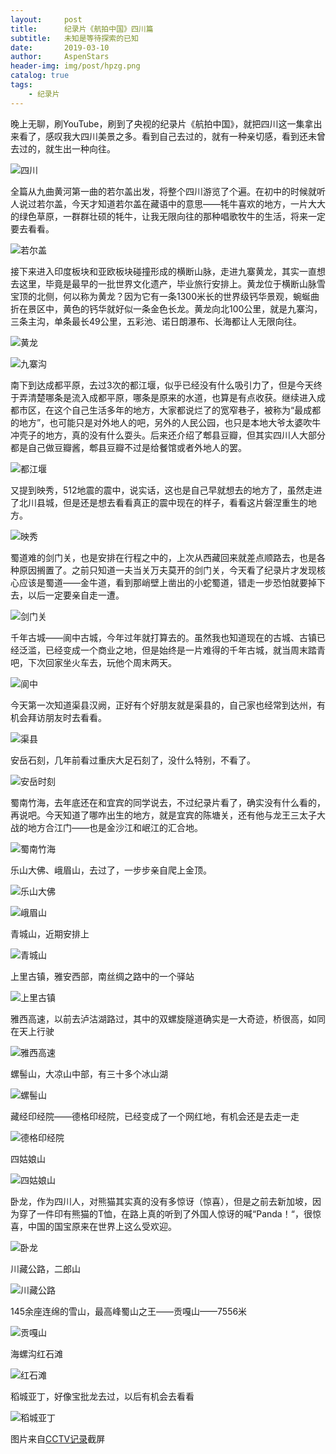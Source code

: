 ```yaml
---
layout:     post
title:      纪录片《航拍中国》四川篇
subtitle:   未知是等待探索的已知
date:       2019-03-10
author:     AspenStars
header-img: img/post/hpzg.png
catalog: true
tags:
    - 纪录片
---
```


晚上无聊，刷YouTube，刷到了央视的纪录片《航拍中国》，就把四川这一集拿出来看了，感叹我大四川美景之多。看到自己去过的，就有一种亲切感，看到还未曾去过的，就生出一种向往。

![四川](img/post/hpzgsc.png)

全篇从九曲黄河第一曲的若尔盖出发，将整个四川游览了个遍。在初中的时候就听人说过若尔盖，今天才知道若尔盖在藏语中的意思——牦牛喜欢的地方，一片大大的绿色草原，一群群壮硕的牦牛，让我无限向往的那种唱歌牧牛的生活，将来一定要去看看。

![若尔盖](../img/post/hpzgreg.png)

接下来进入印度板块和亚欧板块碰撞形成的横断山脉，走进九寨黄龙，其实一直想去这里，毕竟是最早的一批世界文化遗产，毕业旅行安排上。黄龙位于横断山脉雪宝顶的北侧，何以称为黄龙？因为它有一条1300米长的世界级钙华景观，蜿蜒曲折在景区中，黄色的钙华就好似一条金色长龙。黄龙向北100公里，就是九寨沟，三条主沟，单条最长49公里，五彩池、诺日朗瀑布、长海都让人无限向往。

![黄龙](../img/post/hpzghl.png)

![九寨沟](../img/post/hpzgjzg.png)

南下到达成都平原，去过3次的都江堰，似乎已经没有什么吸引力了，但是今天终于弄清楚哪条是流入成都平原，哪条是原来的水道，也算是有点收获。继续进入成都市区，在这个自己生活多年的地方，大家都说烂了的宽窄巷子，被称为“最成都的地方”，也可能只是对外地人的吧，另外的人民公园，也只是本地大爷太婆吹牛冲壳子的地方，真的没有什么耍头。后来还介绍了郫县豆瓣，但其实四川人大部分都是自己做豆瓣酱，郫县豆瓣不过是给餐馆或者外地人的罢。

![都江堰](../img/post/hpzgdjy.png)

又提到映秀，512地震的震中，说实话，这也是自己早就想去的地方了，虽然走进了北川县城，但是还是想去看看真正的震中现在的样子，看看这片磐涅重生的地方。

![映秀](../img/post/hpzgyx.png)

蜀道难的剑门关，也是安排在行程之中的，上次从西藏回来就差点顺路去，也是各种原因搁置了。之前只知道一夫当关万夫莫开的剑门关，今天看了纪录片才发现核心应该是蜀道——金牛道，看到那峭壁上凿出的小蛇蜀道，错走一步恐怕就要掉下去，以后一定要亲自走一遭。

![剑门关](../img/post/hpzgjmg.png)

千年古城——阆中古城，今年过年就打算去的。虽然我也知道现在的古城、古镇已经泛滥，已经变成一个商业之地，但是始终是一片难得的千年古城，就当周末踏青吧，下次回家坐火车去，玩他个周末两天。

![阆中](../img/post/hpzglz.png)

今天第一次知道渠县汉阙，正好有个好朋友就是渠县的，自己家也经常到达州，有机会拜访朋友时去看看。

![渠县](../img/post/hpzgqx.png)

安岳石刻，几年前看过重庆大足石刻了，没什么特别，不看了。

![安岳时刻](../img/post/hpzgaysk.png)

蜀南竹海，去年底还在和宜宾的同学说去，不过纪录片看了，确实没有什么看的，再说吧。今天知道了哪咋出生的地方，就是宜宾的陈塘关，还有他与龙王三太子大战的地方合江门——也是金沙江和岷江的汇合地。

![蜀南竹海](../img/post/hpzgyb.png)

乐山大佛、峨眉山，去过了，一步步亲自爬上金顶。

![乐山大佛](../img/post/hpzgls.png)

![峨眉山](../img/post/hpzgems.png)

青城山，近期安排上

![青城山](../img/post/hpzgqcs.png)

上里古镇，雅安西部，南丝绸之路中的一个驿站

![上里古镇](../img/post/hpzgslgz.png)

雅西高速，以前去泸沽湖路过，其中的双螺旋隧道确实是一大奇迹，桥很高，如同在天上行驶

![雅西高速](../img/post/hpzgyxgs.png)

螺髻山，大凉山中部，有三十多个冰山湖

![螺髻山](../img/post/hpzgljs.png)

藏经印经院——德格印经院，已经变成了一个网红地，有机会还是去走一走

![德格印经院](../img/post/hpzgdg.png)

四姑娘山

![四姑娘山](../img/post/hpzgsgn.png)

卧龙，作为四川人，对熊猫其实真的没有多惊讶（惊喜），但是之前去新加坡，因为穿了一件印有熊猫的T恤，在路上真的听到了外国人惊讶的喊“Panda！“，很惊喜，中国的国宝原来在世界上这么受欢迎。

![卧龙](../img/post/hpzgwl.png)

川藏公路，二郎山

![川藏公路](../img/post/hpzgczgl.png)

145余座连绵的雪山，最高峰蜀山之王——贡嘎山——7556米

![贡嘎山](../img/post/hpzgggs.png)

海螺沟红石滩

![红石滩](../img/post/hpzghlg.png)

稻城亚丁，好像宝批龙去过，以后有机会去看看

![稻城亚丁](../img/post/hpzgdcyd.png)

图片来自[CCTV记录](https://www.youtube.com/watch?v=ofkIVRGouFc&list=PLwXMmy5fUrVwpfSdfM8WBNn9HdC-wS8NC&index=7&t=0s)截屏

